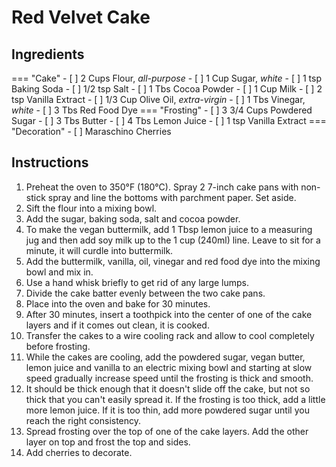 # Red Velvet Cake

## Ingredients

=== "Cake"
    - [ ] 2 Cups Flour, *all-purpose*
    - [ ] 1 Cup Sugar, *white*
    - [ ] 1 tsp Baking Soda
    - [ ] 1/2 tsp Salt
    - [ ] 1 Tbs Cocoa Powder
    - [ ] 1 Cup Milk
    - [ ] 2 tsp Vanilla Extract
    - [ ] 1/3 Cup Olive Oil, *extra-virgin*
    - [ ] 1 Tbs Vinegar, *white*
    - [ ] 3 Tbs Red Food Dye
=== "Frosting"
    - [ ] 3 3/4 Cups Powdered Sugar
    - [ ] 3 Tbs Butter
    - [ ] 4 Tbs Lemon Juice
    - [ ] 1 tsp Vanilla Extract
=== "Decoration"
    - [ ] Maraschino Cherries

## Instructions
1. Preheat the oven to 350°F (180°C). Spray 2 7-inch cake pans with non-stick spray and line the bottoms with parchment paper. Set aside.
2. Sift the flour into a mixing bowl.
3. Add the sugar, baking soda, salt and cocoa powder.
4. To make the vegan buttermilk, add 1 Tbsp lemon juice to a measuring jug and then add soy milk up to the 1 cup (240ml) line. Leave to sit for a minute, it will curdle into buttermilk.
5. Add the buttermilk, vanilla, oil, vinegar and red food dye into the mixing bowl and mix in.
6. Use a hand whisk briefly to get rid of any large lumps.
7. Divide the cake batter evenly between the two cake pans.
8. Place into the oven and bake for 30 minutes.
9. After 30 minutes, insert a toothpick into the center of one of the cake layers and if it comes out clean, it is cooked.
10. Transfer the cakes to a wire cooling rack and allow to cool completely before frosting.
11. While the cakes are cooling, add the powdered sugar, vegan butter, lemon juice and vanilla to an electric mixing bowl and starting at slow speed gradually increase speed until the frosting is thick and smooth.
12. It should be thick enough that it doesn't slide off the cake, but not so thick that you can't easily spread it. If the frosting is too thick, add a little more lemon juice. If it is too thin, add more powdered sugar until you reach the right consistency.
13. Spread frosting over the top of one of the cake layers. Add the other layer on top and frost the top and sides.
14. Add cherries to decorate.
